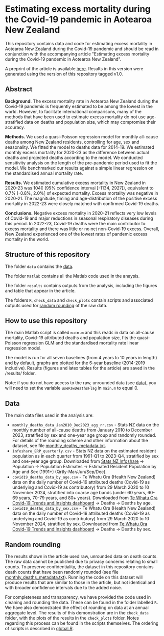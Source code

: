# Estimating excess mortality during the Covid-19 pandemic in Aotearoa New Zealand

This repository contains data and code for estimating excess mortality in Aotearoa New Zealand during the Covid-19 pandemic and should be read in conjunction with the accompanying article "Estimating excess mortality during the Covid-19 pandemic in Aotearoa New Zealand".

A preprint of the article is available [here](https://arxiv.org/abs/2412.08927). Results in this version were generated using the version of this repository tagged v1.0.

## Abstract

**Background.** The excess mortality rate in Aotearoa New Zealand during the Covid-19 pandemic is frequently estimated to be among the lowest in the world. However, to facilitate international comparisons, many of the methods that have been used to estimate excess mortality do not use age-stratified data on deaths and population size, which may compromise their accuracy.

**Methods.** We used a quasi-Poisson regression model for monthly all-cause deaths among New Zealand residents, controlling for age, sex and seasonality. We fitted the model to deaths data for 2014-19. We estimated monthly excess mortality for 2020-23 as the difference between actual deaths and projected deaths according to the model. We conducted sensitivity analysis on the length of the pre-pandemic period used to fit the model. We benchmarked our results against a simple linear regression on the standardised annual mortality rate.

**Results.** We estimated cumulative excess mortality in New Zealand in 2020-23 was 1040 (95% confidence interval [-1134, 2927]), equivalent to 0.7% [-0.8%, 2.0%] of expected mortality. Excess mortality was negative in 2020-21. The magnitude, timing and age-distribution of the positive excess mortality in 2022-23 were closely matched with confirmed Covid-19 deaths.

**Conclusions.** Negative excess mortality in 2020-21 reflects very low levels of Covid-19 and major reductions in seasonal respiratory diseases during this period. In 2022-23, Covid-19 deaths were the main contributor to excess mortality and there was little or no net non-Covid-19 excess. Overall, New Zealand experienced one of the lowest rates of pandemic excess mortality in the world. 



## Structure of this repository

The folder `data` contains the [data](#data).

The folder `Matlab` contains all the Matlab code used in the anaysis.

The folder `results` contains outputs from the analysis, including the figures and table that appear in the article.

The folders `R`, `check_data` and `check_plots` contain scripts and associated outputs used for [random rounding](#random-rounding) of the raw data.




## How to use this repository

The main Matlab script is called `main.m` and this reads in data on all-cause mortality, Covid-19 attributed deaths and population size, fits the quasi-Poisson regression GLM and the standardised mortality rate linear regression model. 

The model is run for all seven baselines (from 4 years to 10 years in length) and by default, graphs are plotted for the 6-year baseline (2014-2019 includive). Results (figures and latex tables for the article) are saved in the /results/ folder.  

Note: if you do not have access to the raw, unrounded data (see [data](#data)), you will need to set the variable `useRawDeathsFlag` in `main.m` to equal 0.




## Data

The main data files used in the analysis are:
* `monthly_deaths_data_Jan2010_Dec2023_agg_rr.csv` - Stats NZ data on the monthly number of all-cause deaths from January 2010 to December 2023, stratified by sex and one-year age group and randomly rounded. For details of the rounding scheme and other information about the dataset, see file [monthly_deaths_metadata.txt](data/monthly_deaths_metadata.txt).
* `infoshare_ERP_quarterly.csv` - Stats NZ data on the estimated resident population as in each quarter from 1991-Q1 to 2023-Q4, stratified by sex and one-year age group. Downloaded from [Stats NZ Infoshare](https://infoshare.stats.govt.nz/) -> Population -> Population Estimates -> Estimated Resident Population by Age and Sex (1991+) (Qrtly-Mar/Jun/Sep/Dec).
* `covid19_deaths_data_by_age.csv` - Te Whatu Ora (Health New Zealand) data on the daily number of Covid-19 attributed deaths (Covid-19 as underlying and Covid-19 as contributory) from 29 March 2020 to 10 November 2024, stratified into coarse age bands (under 60 years, 60-69 years, 70-79 years, and 80+ years). Downloaded from [Te Whatu Ora Covid-19 Trends and Insights dashboard](https://tewhatuora.shinyapps.io/covid19/) -> Deaths -> Deaths by age.
* `covid19_deaths_data_by_sex.csv` - Te Whatu Ora (Health New Zealand) data on the daily number of Covid-19 attributed deaths (Covid-19 as underlying and Covid-19 as contributory) from 29 March 2020 to 10 November 2024, stratified by sex. Downloaded from [Te Whatu Ora Covid-19 Trends and Insights dashboard](https://tewhatuora.shinyapps.io/covid19/) -> Deaths -> Deaths by sex.




## Random rounding

The results shown in the article used raw, unrounded data on death counts. The raw data cannot be published due to privacy concerns relating to small counts. To preserve confidentiality, the dataset in this repository contains death counts that have been randomly rounded (see file [monthly_deaths_metadata.txt](data/monthly_deaths_metadata.txt)). Running the code on this dataset will produce results that are similar to those in the article, but not identical and with broader confidence intervals due to the added noise. 

For completeness and transparency, we have provided the code used in cleaning and rounding the data. These can be found in the folder labelled `R`. We have also demonstrated the effect of rounding on data at an annual aggregate level. The results of this demonstration are in the `check_data` folder, with the plots of the results in the `check_plots` folder. Notes regarding this process can be found in the scripts themselves. The ordering of scripts is described in [global.R](R/global.R).


